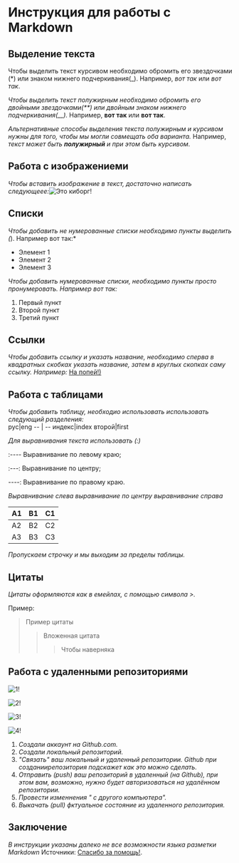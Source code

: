 #  Инструкция для работы с Markdown

## Выделение текста 

Чтобы выделить текст курсивом необходимо обромить его звездочками (*) или знаком нижнего подчеркивания(_). Например, *вот так* или _вот так_.

*Чтобы выделить текст полужирным необходимо обромить его двойными звездочками(**) или двойным знаком нижнего подчеркивания(__).* Например, **вот так** или __вот так__.

*Альтернативные способы выделения текста полужирным и курсивом нужны для того, чтобы мы могли совмещать оба варианта.* Например, _текст может быть **полужирный** и при этом быть курсивом_.

## Работа с изображениеми

*Чтобы вставить изображение в текст, достаточно написать следующеее:*![Это киборг!](cyborg.jpg)

## Списки

*Чтобы добавить не нумерованные списки необходимо пункты выделить (*). Например вот так:*
* Элемент 1
* Элемент 2
* Элемент 3

*Чтобы добавить нумерованные списки, необходимо пункты просто пронумеровать. Например вот так:*
1. Первый пункт
2. Второй пункт
3. Третий пункт 

## Ссылки

*Чтобы добавить ссылку и указать название, необходимо сперва в квадратных скобках указать название, затем в круглых скопках саму ссылку. Например:* [На попей!)](https://thedeepestsite.com/ru/?country_code=ru)

## Работа с таблицами 

*Чтобы добавить таблицу, необходио использовать использовать следующий разделения:*   
   рус|eng
   -- | --
индекс|index
второй|first

*Для выравнивания текста использовать (:)*

:---- Выравнивание по левому краю;

:---: Выравнивание по центру;

----: Выравнивание по правому краю.

*Выравнивание слева	выравнивание по центру	выравнивание справа*

A1	 | B1 |  C1
-----|----|----
A2   | B2 |  C2
A3	 | B3 |  C3

*Пропускаем строчку и мы выходим за пределы таблицы.*

##  Цитаты

*Цитаты оформляются как в емейлах, с помощью символа >.*

Пример:

> Пример цитаты
>> Вложенная цитата
>>> Чтобы наверняка 

## Работа с удаленными репозиториями

![1!](a.jpg)

![2!](b.jpg)  

![3!](c.jpg)

![4!](d.jpg)

1. *Создали аккаунт на Github.com.*
2. *Создали локальный репозиторий.*
3. *"Связать" ваш локальный и удаленный репозитории. Github при созданиирепозитория подскажет как это можно сделать.*
4. *Отправить (push) ваш репозиторий в удаленный (на Github), при этом вам, возможно, нужно будет авторизоваться на удалённом репозитории.*
5. *Провести изменнения " с другого компьютера".*
6. *Выкачать (pull) фктуальное состояние из удаленного репозитория.*

## Заключение
*В инструкции указаны далеко не все возможности языка разметки Markdown*
Источники: 
[Спасибо за помощь!](https://github.com/linarMinachev/Markdown).